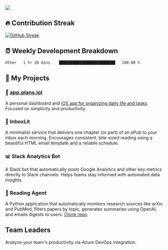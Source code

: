 ![](http://github-profile-summary-cards.vercel.app/api/cards/profile-details?username=sivori&theme=nightowl)

## 🔥 Contribution Streak
[![GitHub Streak](https://github-readme-streak-stats-murex-one.vercel.app?user=sivori&theme=nightowl&hide_border=true&card_width=700&card_height=200&ring=EBE011&fire=EB9B1B)](https://git.io/streak-stats)

## ⏰ Weekly Development Breakdown
<!--START_SECTION:waka-->

```txt
Other   1 hr 38 mins    █████████████████████████   100.00 %
```

<!--END_SECTION:waka-->

## 🚀 My Projects

### 📱 [app.plans.lol](https://app.plans.lol)
A personal dashboard and [iOS app for organizing daily life and tasks](https://apps.apple.com/us/app/plans-lol/id6703607762). Focused on simplicity and productivity.

### 📘 InboxLit

A minimalist service that delivers one chapter (or part) of an ePub to your inbox each morning. Encourages consistent, bite-sized reading using a beautiful HTML email template and a reliable schedule.

### 📊 Slack Analytics Bot
A Slack bot that automatically posts Google Analytics and other key metrics directly to Slack channels. Helps teams stay informed with automated data insights.

### 🤖 Reading Agent

A Python application that automatically monitors research sources like arXiv and PubMed, filters papers by topic, generates summaries using OpenAI, and emails digests to users. [Clone repo](https://github.com/mentarch/reading-agent).

## Team Leaders

Analyze your team's productivity via Azure DevOps integration.

